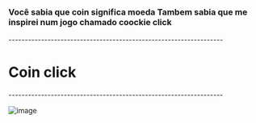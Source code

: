<h3>Você sabia que coin significa moeda
Tambem sabia que me inspirei num jogo chamado coockie click</h3>
------------------------------------------------------------------
<h1>Coin click</h1>
------------------------------------------------------------------

![image](https://user-images.githubusercontent.com/93051043/140662321-1524d4b2-7455-462e-a4bb-4a6b98c11a1e.png)

